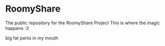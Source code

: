 # RoomyShare
The public repository for the RoomyShare Project
This is where the magic happens :3

big fat penis in my mouth 



